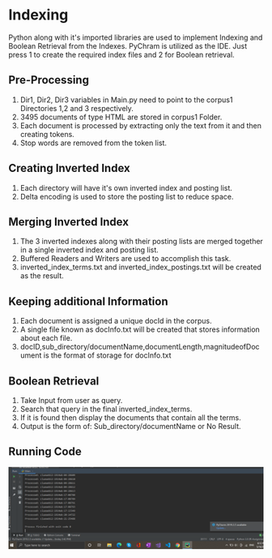 # Indexing
Python along with it's imported libraries are used to implement Indexing and Boolean Retrieval from the Indexes.
PyChram is utilized as the IDE. Just press 1 to create the required index files and 2 for Boolean retrieval.

## Pre-Processing
1) Dir1, Dir2, Dir3 variables in Main.py need to point to the corpus1 Directories 1,2 and 3 respectively.
2) 3495 documents of type HTML are stored in corpus1 Folder.
3) Each document is processed by extracting only the text from it and then creating tokens.
4) Stop words are removed from the token list.

## Creating Inverted Index
1) Each directory will have it's own inverted index and posting list.
2) Delta encoding is used to store the posting list to reduce space.

## Merging Inverted Index
1) The 3 inverted indexes along with their posting lists are merged together in a single inverted index and posting list.
2) Buffered Readers and Writers are used to accomplish this task.
3) inverted_index_terms.txt and inverted_index_postings.txt will be created as the result.

## Keeping additional Information
1) Each document is assigned a unique docId in the corpus.
2) A single file known as docInfo.txt will be created that stores information about each file.
3) docID,sub_directory/documentName,documentLength,magnitudeofDocument is the format of storage for docInfo.txt

## Boolean Retrieval
1) Take Input from user as query.
2) Search that query in the final inverted_index_terms.
3) If it is found then display the documents that contain all the terms.
4) Output is the form of: Sub_directory/documentName or No Result.

## Running Code
![code](https://github.com/froheel/Indexing/blob/main/outputs_on_entire_corpora/files_created_on_entire_corpora_successfully.PNG)
